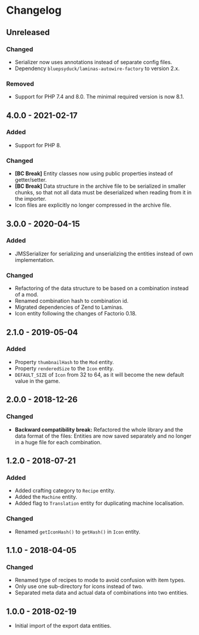 # Changelog

## Unreleased

### Changed

- Serializer now uses annotations instead of separate config files.
- Dependency `bluepsyduck/laminas-autowire-factory` to version 2.x.

### Removed

- Support for PHP 7.4 and 8.0. The minimal required version is now 8.1.

## 4.0.0 - 2021-02-17

### Added

- Support for PHP 8.

### Changed

- **[BC Break]** Entity classes now using public properties instead of getter/setter.
- **[BC Break]** Data structure in the archive file to be serialized in smaller chunks, so that not all data must be deserialized when reading from it in the importer.
- Icon files are explicitly no longer compressed in the archive file.

## 3.0.0 - 2020-04-15

### Added

- JMSSerializer for serializing and unserializing the entities instead of own implementation.

### Changed

- Refactoring of the data structure to be based on a combination instead of a mod.
- Renamed combination hash to combination id.
- Migrated dependencies of Zend to Laminas.
- Icon entity following the changes of Factorio 0.18.

## 2.1.0 - 2019-05-04

### Added

- Property `thumbnailHash` to the `Mod` entity.
- Property `renderedSize` to the `Icon` entity.
- `DEFAULT_SIZE` of `Icon` from 32 to 64, as it will become the new default value in the game. 

## 2.0.0 - 2018-12-26

### Changed

- **Backward compatibility break:** Refactored the whole library and the data format of the files: Entities are now saved separately and no longer in a 
  huge file for each combination. 

## 1.2.0 - 2018-07-21

### Added

- Added crafting category to `Recipe` entity.
- Added the `Machine` entity.
- Added flag to `Translation` entity for duplicating machine localisation.

### Changed

- Renamed `getIconHash()` to `getHash()` in `Icon` entity.

## 1.1.0 - 2018-04-05

### Changed

- Renamed type of recipes to mode to avoid confusion with item types.
- Only use one sub-directory for icons instead of two.
- Separated meta data and actual data of combinations into two entities. 

## 1.0.0 - 2018-02-19

- Initial import of the export data entities.
